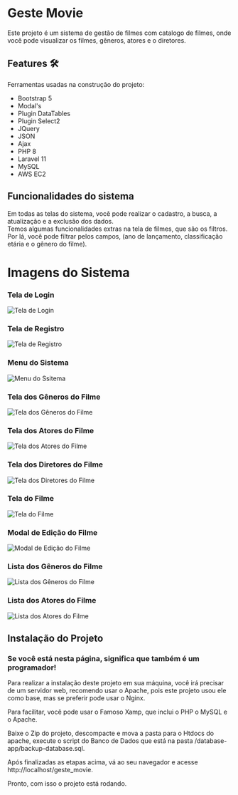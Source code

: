 # Geste Movie
Este projeto é um sistema de gestão de filmes com catalogo de filmes, onde você pode visualizar os filmes, gêneros, atores e o diretores. <br />

[//]: # (Você pode ver o projeto funcionando [clicando aqui]http://ec2-18-228-190-190.sa-east-1.compute.amazonaws.com/.)

## Features :hammer_and_wrench:
Ferramentas usadas na construção do projeto:
- Bootstrap 5
- Modal's
- Plugin DataTables
- Plugin Select2 
- JQuery
- JSON
- Ajax
- PHP 8
- Laravel 11
- MySQL
- AWS EC2
## Funcionalidades do sistema
Em todas as telas do sistema, você pode realizar o cadastro, a busca, a atualização e a exclusão dos dados. <br />
Temos algumas funcionalidades extras na tela de filmes, que são os filtros. <br /> 
Por lá, você pode filtrar pelos campos, (ano de lançamento, classificação etária e o gênero do filme). <br />

# Imagens do Sistema
### Tela de Login
![Tela de Login](https://github.com/am-matheusoliveira/geste-movie/assets/94059670/c9d4986f-c925-494c-bf1e-8909bdb87a90)

### Tela de Registro
![Tela de Registro](https://github.com/am-matheusoliveira/geste-movie/assets/94059670/bf017a38-21ac-47fa-9ce1-de2d7a94f404)

### Menu do Sistema
![Menu do Ssitema](https://github.com/am-matheusoliveira/geste-movie/assets/94059670/f7db26d1-df15-4e8b-8498-0af625f8fd2a)

### Tela dos Gêneros do Filme
![Tela dos Gêneros do Filme](https://github.com/am-matheusoliveira/geste-movie/assets/94059670/5246c01d-5967-48fc-abd2-e33679e1e076)

### Tela dos Atores do Filme
![Tela dos Atores do Filme](https://github.com/am-matheusoliveira/geste-movie/assets/94059670/167e8e20-93c6-4aa6-9a50-bd8a48d0d884)

### Tela dos Diretores do Filme
![Tela dos Diretores do Filme](https://github.com/am-matheusoliveira/geste-movie/assets/94059670/9edb5866-831f-4795-a832-0598a99b12d3)

### Tela do Filme
![Tela do Filme](https://github.com/am-matheusoliveira/geste-movie/assets/94059670/179f68c5-ad96-4b2d-94f1-89d227887bd1)

### Modal de Edição do Filme
![Modal de Edição do Filme](https://github.com/am-matheusoliveira/geste-movie/assets/94059670/a765684a-c651-44df-9560-f69fa709d429)

### Lista dos Gêneros do Filme
![Lista dos Gêneros do Filme](https://github.com/am-matheusoliveira/geste-movie/assets/94059670/511b89c6-413d-4832-90f3-44ac17ac5fcf)

### Lista dos Atores do Filme
![Lista dos Atores do Filme](https://github.com/am-matheusoliveira/geste-movie/assets/94059670/1fe996f2-9b32-4261-86ff-fce483318346)

## Instalação do Projeto
### Se você está nesta página, significa que também é um programador!

Para realizar a instalação deste projeto em sua máquina, você irá precisar de um servidor web,
recomendo usar o Apache, pois este projeto usou ele como base, mas se preferir pode usar o Nginx.

Para facilitar, você pode usar o Famoso Xamp, que inclui o PHP o MySQL e o Apache.

Baixe o Zip do projeto, descompacte e mova a pasta para o Htdocs do apache,
execute o script do Banco de Dados que está na pasta /database-app/backup-database.sql.

Após finalizadas as etapas acima, vá ao seu navegador e acesse http://localhost/geste_movie.

Pronto, com isso o projeto está rodando.
















